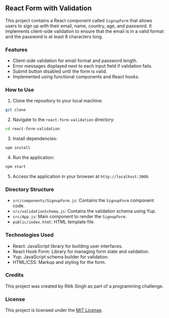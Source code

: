 ## React Form with Validation

This project contains a React component called `SignupForm` that allows users to sign up with their email, name, country, age, and password. It implements client-side validation to ensure that the email is in a valid format and the password is at least 8 characters long.

### Features

- Client-side validation for email format and password length.
- Error messages displayed next to each input field if validation fails.
- Submit button disabled until the form is valid.
- Implemented using functional components and React hooks.

### How to Use

1. Clone the repository to your local machine:

```bash
git clone 
```

2. Navigate to the `react-form-validation` directory:

```bash
cd react-form-validation
```

3. Install dependencies:

```bash
npm install
```

4. Run the application:

```bash
npm start
```

5. Access the application in your browser at `http://localhost:3000`.

### Directory Structure

- `src/components/SignupForm.js`: Contains the `SignupForm` component code.
- `src/validationSchema.js`: Contains the validation schema using Yup.
- `src/App.js`: Main component to render the `SignupForm`.
- `public/index.html`: HTML template file.

### Technologies Used

- React: JavaScript library for building user interfaces.
- React Hook Form: Library for managing form state and validation.
- Yup: JavaScript schema builder for validation.
- HTML/CSS: Markup and styling for the form.

### Credits

This project was created by Ritik Singh as part of a programming challenge.

### License

This project is licensed under the [MIT License](LICENSE).